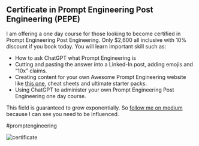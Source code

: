 
## Certificate in Prompt Engineering Post Engineering (PEPE)

I am offering a one day course for those looking to become certified in Prompt Engineering Post Engineering. Only $2,600 all inclusive with 10% discount if you book today. You will learn important skill such as:

- How to ask ChatGPT what Prompt Engineering is
- Cutting and pasting the answer into a Linked-In post, adding emojis and “10x” claims.
- Creating content for your own Awesome Prompt Engineering website like [this one](https://microprediction.github.io/chattychattybangbang/awesome), cheat sheets and ultimate starter packs.
- Using ChatGPT to administer your own Prompt Engineering Post Engineering one day course. 

This field is guaranteed to grow exponentially. So [follow me on medium](https://medium.com/p/94e7e3821ad5) because I can see you need to be influenced.  

#promptengineering 


![certificate](/assets/images/certificate_of_prompt_engineering.png)



